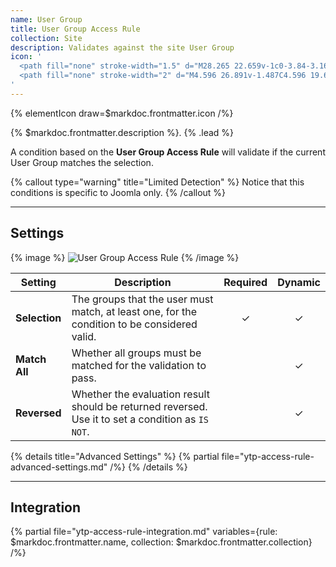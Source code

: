 ```yaml
---
name: User Group
title: User Group Access Rule
collection: Site
description: Validates against the site User Group
icon: '
  <path fill="none" stroke-width="1.5" d="M28.265 22.659v-1c0-3.84-3.16-7-7-7m0-8c2.194 0 4 1.805 4 4 0 2.194-1.806 4-4 4M1.713 22.659v-1c0-3.84 3.16-7 7-7m0-8c-2.195 0-4 1.805-4 4 0 2.194 1.805 4 4 4"/>
  <path fill="none" stroke-width="2" d="M4.596 26.891v-1.487C4.596 19.697 9.292 15 15 15s10.404 4.697 10.404 10.404v1.487M15 15c3.261 0 5.945-2.684 5.945-5.945 0-3.262-2.684-5.946-5.945-5.946S9.055 5.793 9.055 9.055C9.055 12.316 11.739 15 15 15z"/>
'
---
```


{% elementIcon draw=$markdoc.frontmatter.icon /%}

{% $markdoc.frontmatter.description %}. {% .lead %}

A condition based on the **User Group Access Rule** will validate if the current User Group matches the selection.

{% callout type="warning" title="Limited Detection" %}
Notice that this conditions is specific to Joomla only.
{% /callout %}

---

## Settings

{% image %}
![User Group Access Rule](/assets/ytp/access/rule-user-group.webp)
{% /image %}

| Setting | Description | Required | Dynamic |
| ------- | ----------- | :------: | :-----: |
| **Selection** | The groups that the user must match, at least one, for the condition to be considered valid. | &#x2713; | &#x2713; |
| **Match All** | Whether all groups must be matched for the validation to pass. | | &#x2713; |
| **Reversed** | Whether the evaluation result should be returned reversed. Use it to set a condition as `IS NOT`. | | &#x2713; |

{% details title="Advanced Settings" %}
    {% partial file="ytp-access-rule-advanced-settings.md" /%}
{% /details %}

---

## Integration

{% partial file="ytp-access-rule-integration.md" variables={rule: $markdoc.frontmatter.name, collection: $markdoc.frontmatter.collection} /%}
